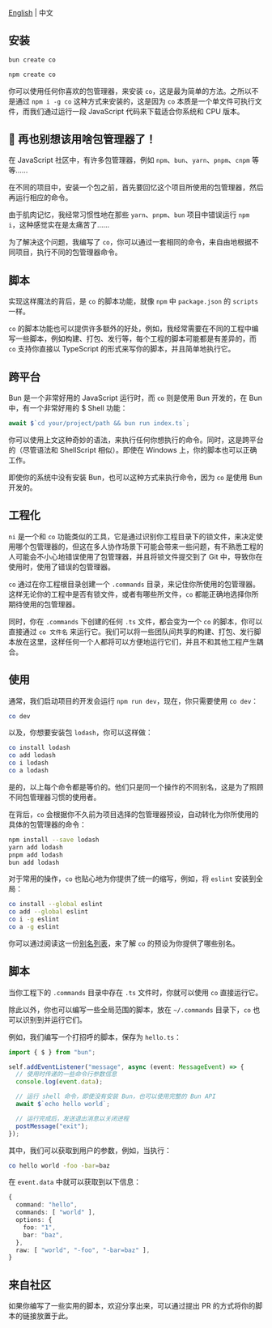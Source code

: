[English](README.md) | 中文

## 安装

```bash
bun create co
```

```bash
npm create co
```

你可以使用任何你喜欢的包管理器，来安装 `co`，这是最为简单的方法。之所以不是通过 `npm i -g co` 这种方式来安装的，这是因为 `co` 本质是一个单文件可执行文件，而我们通过运行一段 JavaScript 代码来下载适合你系统和 CPU 版本。

## 🥵 再也别想该用啥包管理器了！

在 JavaScript 社区中，有许多包管理器，例如 `npm`、`bun`、`yarn`、`pnpm`、`cnpm` 等等……

在不同的项目中，安装一个包之前，首先要回忆这个项目所使用的包管理器，然后再运行相应的命令。

由于肌肉记忆，我经常习惯性地在那些 `yarn`、`pnpm`、`bun` 项目中错误运行 `npm i`，这种感觉实在是太痛苦了……

为了解决这个问题，我编写了 `co`，你可以通过一套相同的命令，来自由地根据不同项目，执行不同的包管理器命令。

## 脚本

实现这样魔法的背后，是 `co` 的脚本功能，就像 `npm` 中 `package.json` 的 `scripts` 一样。

`co` 的脚本功能也可以提供许多额外的好处，例如，我经常需要在不同的工程中编写一些脚本，例如构建、打包、发行等，每个工程的脚本可能都是有差异的，而 `co` 支持你直接以 TypeScript 的形式来写你的脚本，并且简单地执行它。

## 跨平台

Bun 是一个非常好用的 JavaScript 运行时，而 `co` 则是使用 Bun 开发的，在 Bun 中，有一个非常好用的 $ Shell 功能：

```ts
await $`cd your/project/path && bun run index.ts`;
```

你可以使用上文这种奇妙的语法，来执行任何你想执行的命令。同时，这是跨平台的（尽管语法和 ShellScript 相似）。即使在 Windows 上，你的脚本也可以正确工作。

即使你的系统中没有安装 Bun，也可以这种方式来执行命令，因为 `co` 是使用 Bun 开发的。

## 工程化

`ni` 是一个和 `co` 功能类似的工具，它是通过识别你工程目录下的锁文件，来决定使用哪个包管理器的，但这在多人协作场景下可能会带来一些问题，有不熟悉工程的人可能会不小心地错误使用了包管理器，并且将锁文件提交到了 Git 中，导致你在使用时，使用了错误的包管理器。

`co` 通过在你工程根目录创建一个 `.commands` 目录，来记住你所使用的包管理器。这样无论你的工程中是否有锁文件，或者有哪些所文件，`co` 都能正确地选择你所期待使用的包管理器。

同时，你在 `.commands` 下创建的任何 `.ts` 文件，都会变为一个 `co` 的脚本，你可以直接通过 `co 文件名` 来运行它。我们可以将一些团队间共享的构建、打包、发行脚本放在这里，这样任何一个人都将可以方便地运行它们，并且不和其他工程产生耦合。

## 使用



通常，我们启动项目的开发会运行 `npm run dev`，现在，你只需要使用 `co dev`：

```sh
co dev
```

以及，你想要安装包 `lodash`，你可以这样做：

```sh
co install lodash
co add lodash
co i lodash
co a lodash
```

是的，以上每个命令都是等价的。他们只是同一个操作的不同别名，这是为了照顾不同包管理器习惯的使用者。

在背后，`co` 会根据你不久前为项目选择的包管理器预设，自动转化为你所使用的具体的包管理器的命令：

```sh
npm install --save lodash
yarn add lodash
pnpm add lodash
bun add lodash
```

对于常用的操作，`co` 也贴心地为你提供了统一的缩写，例如，将 `eslint` 安装到全局：

```sh
co install --global eslint
co add --global eslint
co i -g eslint
co a -g eslint
```

你可以通过阅读这一份[别名列表](./ALIAS_LIST.md)，来了解 `co` 的预设为你提供了哪些别名。

## 脚本

当你工程下的 `.commands` 目录中存在 `.ts` 文件时，你就可以使用 `co` 直接运行它。

除此以外，你也可以编写一些全局范围的脚本，放在 `~/.commands` 目录下，`co` 也可以识别到并运行它们。

例如，我们编写一个打招呼的脚本，保存为 `hello.ts`：

```ts
import { $ } from "bun";

self.addEventListener("message", async (event: MessageEvent) => {
  // 使用时传递的一些命令行参数信息
  console.log(event.data);

  // 运行 shell 命令，即使没有安装 Bun，也可以使用完整的 Bun API
  await $`echo hello world`;

  // 运行完成后，发送退出消息以关闭进程
  postMessage("exit");
});
```

其中，我们可以获取到用户的参数，例如，当执行：

```bash
co hello world -foo -bar=baz
```

在 `event.data` 中就可以获取到以下信息：

```ts
{
  command: "hello",
  commands: [ "world" ],
  options: {
    foo: "1",
    bar: "baz",
  },
  raw: [ "world", "-foo", "-bar=baz" ],
}
```

## 来自社区

如果你编写了一些实用的脚本，欢迎分享出来，可以通过提出 PR 的方式将你的脚本的链接放置于此。